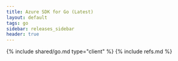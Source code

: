 ```yaml
---
title: Azure SDK for Go (Latest)
layout: default
tags: go
sidebar: releases_sidebar
header: true
---
```

{% include shared/go.md type="client" %}
{% include refs.md %}
